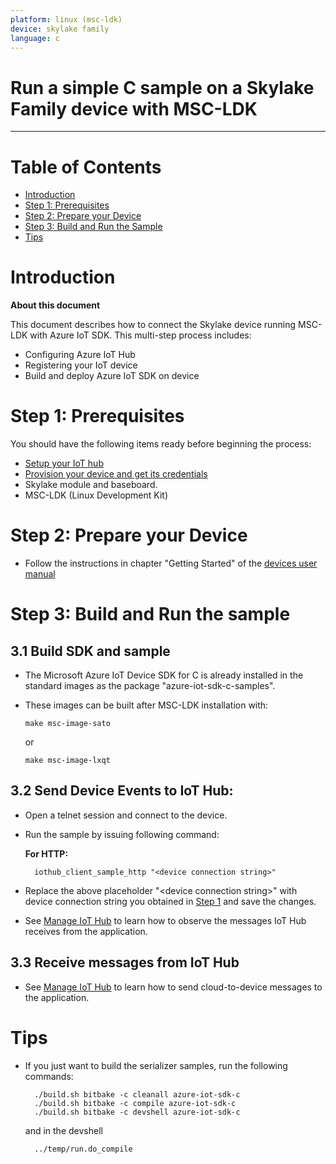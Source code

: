 ```yaml
---
platform: linux (msc-ldk)
device: skylake family
language: c
---
```


Run a simple C sample on a Skylake Family device with MSC-LDK
===
---

# Table of Contents

-   [Introduction](#Introduction)
-   [Step 1: Prerequisites](#Prerequisites)
-   [Step 2: Prepare your Device](#PrepareDevice)
-   [Step 3: Build and Run the Sample](#Build)
-   [Tips](#tips)

<a name="Introduction"></a>
# Introduction

**About this document**

This document describes how to connect the Skylake device running MSC-LDK with Azure IoT SDK. This multi-step process includes:

-   Configuring Azure IoT Hub
-   Registering your IoT device
-   Build and deploy Azure IoT SDK on device

<a name="Prerequisites"></a>
# Step 1: Prerequisites

You should have the following items ready before beginning the process:

-   [Setup your IoT hub][lnk-setup-iot-hub]
-   [Provision your device and get its credentials][lnk-manage-iot-hub]
-   Skylake module and baseboard.
-   MSC-LDK (Linux Development Kit)

<a name="PrepareDevice"></a>
# Step 2: Prepare your Device
-   Follow the instructions in chapter "Getting Started" of the [devices user manual][lnk-user-manual]

<a name="Build"></a>
# Step 3: Build and Run the sample

<a name="Load"></a>
## 3.1 Build SDK and sample

-   The Microsoft Azure IoT Device SDK for C is already installed in the standard images as the package "azure-iot-sdk-c-samples".

-   These images can be built after MSC-LDK installation with:

        make msc-image-sato
    
    or
    
        make msc-image-lxqt

## 3.2 Send Device Events to IoT Hub:

- Open a telnet session and connect to the device.
- Run the sample by issuing following command:

    **For HTTP:**

        iothub_client_sample_http "<device connection string>"
        
- Replace the above placeholder "&lt;device connection string&gt;" with device connection string you obtained in [Step 1](#Prerequisites) and save the changes.

-   See [Manage IoT Hub][lnk-manage-iot-hub] to learn how to observe the messages IoT Hub receives from the application.

## 3.3 Receive messages from IoT Hub

-   See [Manage IoT Hub][lnk-manage-iot-hub] to learn how to send cloud-to-device messages to the application.

<a name="tips"></a>
# Tips

- If you just want to build the serializer samples, run the following commands:

        ./build.sh bitbake -c cleanall azure-iot-sdk-c
        ./build.sh bitbake -c compile azure-iot-sdk-c
        ./build.sh bitbake -c devshell azure-iot-sdk-c

  and in the devshell
  
        ../temp/run.do_compile

[lnk-user-manual]:http://www.msc-technologies.eu/fileadmin/documentpool/Support-Center/COMExpress/C6C-SLU/20-Drivers/80-Linux/MSC_C6C-SLU-ldk-bsp-01003.pdf

[lnk-setup-iot-hub]: ../setup_iothub.md
[lnk-manage-iot-hub]: ../manage_iot_hub.md

